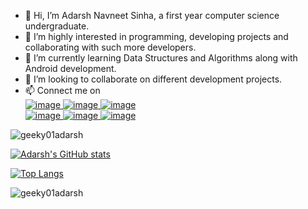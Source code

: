 - 👋 Hi, I’m Adarsh Navneet Sinha, a first year computer science undergraduate.
- 👀 I’m highly interested in programming, developing projects and collaborating with such more developers.
- 🌱 I’m currently learning Data Structures and Algorithms along with Android development.
- 💞️ I’m looking to collaborate on different development projects.
- 📫 Connect me on<br>
 [![image](https://user-images.githubusercontent.com/74068552/128004471-32cc18b7-4ce6-4faa-9536-410607433b08.png)
](adarsh91094@gmail.com)   [![image](https://user-images.githubusercontent.com/74068552/128004564-e85e171a-0869-4c1f-9451-eb49254e8ea9.png)
](https://www.linkedin.com/in/adarsh-navneet-sinha-34a36419a/)     [![image](https://user-images.githubusercontent.com/74068552/128004703-5babc26d-679a-43a0-8d6b-9e4146d8f65a.png)
](https://twitter.com/geeky01adarsh) <br> [![image](https://user-images.githubusercontent.com/74068552/128004824-2a38d077-d2eb-453a-9ca4-b5b6b8a204d9.png)
](https://www.instagram.com/geeky01adarsh/)    [![image](https://user-images.githubusercontent.com/74068552/128004935-a833194e-3b14-4354-8ca7-4a1ef286bf8f.png)
](https://github.com/geeky01adarsh)    [![image](https://user-images.githubusercontent.com/74068552/128005090-21264f21-c9bf-4694-9ef1-60fbec6b6e48.png)
](https://www.hackerrank.com/geeky01adarsh?hr_r=1) 
 
 <p align="left"> <img src="https://komarev.com/ghpvc/?username=geeky01adarsh&label=Profile%20views&color=0e75b6&style=flat" alt="geeky01adarsh" /> </p>

[![Adarsh's GitHub stats](https://github-readme-stats.vercel.app/api?username=geeky01adarsh)](https://github.com/geeky01adarsh/github-readme-stats)

<!-- [![trophy](https://github-profile-trophy.vercel.app/?username=geeky01adarsh)](https://github.com/geeky01adarsh/github-profile-trophy) -->
<!-- [![trophy](https://github-profile-trophy.vercel.app/?username=geeky01adarsh)](https://github.com/geeky01adarsh/github-profile-trophy) -->


[![Top Langs](https://github-readme-stats.vercel.app/api/top-langs/?username=geeky01adarsh&langs_count=8)](https://github.com/geeky01adarsh/github-readme-stats)

<p><img align="center" src="https://github-readme-streak-stats.herokuapp.com/?user=geeky01adarsh&" alt="geeky01adarsh" /></p>

<!---
geeky01adarsh/geeky01adarsh is a ✨ special ✨ repository because its `README.md` (this file) appears on your GitHub profile.
You can click the Preview link to take a look at your changes.
--->
